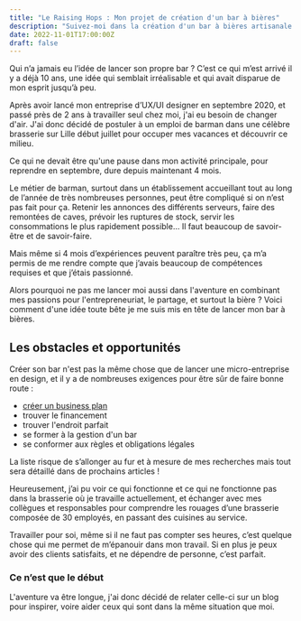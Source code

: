 ```yaml
---
title: "Le Raising Hops : Mon projet de création d'un bar à bières"
description: "Suivez-moi dans la création d'un bar à bières artisanale appelé le Raising Hops, situé au coeur de Lille pour faire découvrir la bière locale."
date: 2022-11-01T17:00:00Z
draft: false
---
```


Qui n’a jamais eu l’idée de lancer son propre bar ? C’est ce qui m’est arrivé il y a déjà 10 ans, une idée qui semblait irréalisable et qui avait disparue de mon esprit jusqu’à peu.

Après avoir lancé mon entreprise d’UX/UI designer en septembre 2020, et passé près de 2 ans à travailler seul chez moi, j'ai eu besoin de changer d'air. J'ai donc décidé de postuler à un emploi de barman dans une célèbre brasserie sur Lille début juillet pour occuper mes vacances et découvrir ce milieu.

Ce qui ne devait être qu'une pause dans mon activité principale, pour reprendre en septembre, dure depuis maintenant 4 mois.

Le métier de barman, surtout dans un établissement accueillant tout au long de l’année de très nombreuses personnes, peut être compliqué si on n’est pas fait pour ça. Retenir les annonces des différents serveurs, faire des remontées de caves, prévoir les ruptures de stock, servir les consommations le plus rapidement possible… Il faut beaucoup de savoir-être et de savoir-faire.

Mais même si 4 mois d’expériences peuvent paraître très peu, ça m’a permis de me rendre compte que j’avais beaucoup de compétences requises et que j’étais passionné.

Alors pourquoi ne pas me lancer moi aussi dans l'aventure en combinant mes passions pour l'entrepreneuriat, le partage, et surtout la bière ? Voici comment d'une idée toute bête je me suis mis en tête de lancer mon bar à bières.

## Les obstacles et opportunités

Créer son bar n'est pas la même chose que de lancer une micro-entreprise en design, et il y a de nombreuses exigences pour être sûr de faire bonne route :

- [créer un business plan](/blog/pourquoi-et-comment-lancer-bar-bieres-lille/)
- trouver le financement
- trouver l'endroit parfait
- se former à la gestion d'un bar
- se conformer aux règles et obligations légales

La liste risque de s’allonger au fur et à mesure de mes recherches mais tout sera détaillé dans de prochains articles ! 

Heureusement, j’ai pu voir ce qui fonctionne et ce qui ne fonctionne pas dans la brasserie où je travaille actuellement, et échanger avec mes collègues et responsables pour comprendre les rouages d’une brasserie composée de 30 employés, en passant des cuisines au service.

Travailler pour soi, même si il ne faut pas compter ses heures, c’est quelque chose qui me permet de m’épanouir dans mon travail. Si en plus je peux avoir des clients satisfaits, et ne dépendre de personne, c’est parfait.

### Ce n’est que le début

L'aventure va être longue, j'ai donc décidé de relater celle-ci sur un blog pour inspirer, voire aider ceux qui sont dans la même situation que moi.
